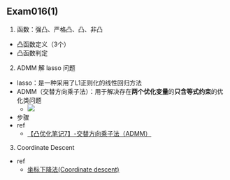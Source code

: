 

## Exam016(1)

1. 函数：强凸、严格凸、凸、非凸
  - 凸函数定义（3个）
  - 凸函数判定

2. ADMM 解 lasso 问题
  - lasso：是一种采用了L1正则化的线性回归方法
  - ADMM（交替方向乘子法）：用于解决存在**两个优化变量**的**只含等式约束**的优化类问题
    - ![](https://www.zhihu.com/equation?tex=%5Cbegin%7Baligned%7D+%26%5Cmin_%7Bx%2Cz%7D%5C+%5C+f%28x%29%2Bg%28z%29+%5C%5C+%26s.t.+%5C+%5C+Ax+%2B+Bz+%3D+c+%5Cend%7Baligned%7D%5C%5C)
  - 步骤
  - ref
    - [【凸优化笔记7】-交替方向乘子法（ADMM）](https://zhuanlan.zhihu.com/p/106896627)
    
3. Coordinate Descent

  - ref
    - [坐标下降法(Coordinate descent)](https://blog.csdn.net/u013802188/article/details/40476989)
